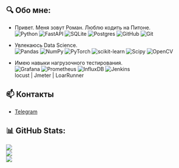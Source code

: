## 🔍 Обо мне:
- Привет. Меня зовут Роман. Люблю кодить на Питоне.  
![Python](https://img.shields.io/badge/python-3670A0?style=flat&logo=python&logoColor=ffdd54)
![FastAPI](https://img.shields.io/badge/FastAPI-005571?style=flat&logo=fastapi)
![SQLite](https://img.shields.io/badge/sqlite-%2307405e.svg?style=flat&logo=sqlite&logoColor=white)
![Postgres](https://img.shields.io/badge/postgres-%23316192.svg?style=flat&logo=postgresql&logoColor=white)
![GitHub](https://img.shields.io/badge/github-%23121011.svg?style=flat&logo=github&logoColor=white) 
![Git](https://img.shields.io/badge/git-%23F05033.svg?style=flat&logo=git&logoColor=white)


- Увлекаюсь Data Science.  
![Pandas](https://img.shields.io/badge/pandas-%23150458.svg?style=flat&logo=pandas&logoColor=white) ![NumPy](https://img.shields.io/badge/numpy-%23013243.svg?style=flat&logo=numpy&logoColor=white) ![PyTorch](https://img.shields.io/badge/PyTorch-%23EE4C2C.svg?style=flat&logo=PyTorch&logoColor=white) ![scikit-learn](https://img.shields.io/badge/scikit--learn-%23F7931E.svg?style=flat&logo=scikit-learn&logoColor=white) ![Scipy](https://img.shields.io/badge/SciPy-%230C55A5.svg?style=flat&logo=scipy&logoColor=%white)
![OpenCV](https://img.shields.io/badge/opencv-%23white.svg?style=flat&logo=opencv&logoColor=white)


- Имею навыки нагрузочного тестирования.  
![Grafana](https://img.shields.io/badge/grafana-%23F46800.svg?style=flat&logo=grafana&logoColor=white)
![Prometheus](https://img.shields.io/badge/Prometheus-E6522C?style=flat&logo=Prometheus&logoColor=white) 
![InfluxDB](https://img.shields.io/badge/InfluxDB-22ADF6?style=flat&logo=InfluxDB&logoColor=white)
![Jenkins](https://img.shields.io/badge/jenkins-%232C5263.svg?style=flat&logo=jenkins&logoColor=white)  
locust | Jmeter | LoarRunner


## 📫 Контакты
- [Telegram](@chirkovroman)

 
## 📊 GitHub Stats:
![](https://github-readme-stats.vercel.app/api?username=ChirkovRoman1984&theme=shadow_blue&hide_border=true&include_all_commits=true&count_private=true)<br/>
![](https://nirzak-streak-stats.vercel.app/?user=ChirkovRoman1984&theme=shadow_blue&hide_border=true)<br/>
![](https://github-readme-stats.vercel.app/api/top-langs/?username=ChirkovRoman1984&theme=shadow_blue&hide_border=true&include_all_commits=true&count_private=true&layout=compact)
